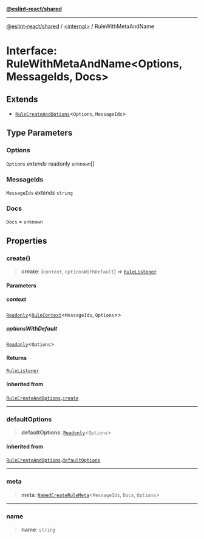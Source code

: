[**@eslint-react/shared**](../../README.md)

***

[@eslint-react/shared](../../README.md) / [\<internal\>](../README.md) / RuleWithMetaAndName

# Interface: RuleWithMetaAndName\<Options, MessageIds, Docs\>

## Extends

- [`RuleCreateAndOptions`](RuleCreateAndOptions.md)\<`Options`, `MessageIds`\>

## Type Parameters

### Options

`Options` *extends* readonly `unknown`[]

### MessageIds

`MessageIds` *extends* `string`

### Docs

`Docs` = `unknown`

## Properties

### create()

> **create**: (`context`, `optionsWithDefault`) => [`RuleListener`](../type-aliases/RuleListener.md)

#### Parameters

##### context

[`Readonly`](../type-aliases/Readonly.md)\<[`RuleContext`](RuleContext.md)\<`MessageIds`, `Options`\>\>

##### optionsWithDefault

[`Readonly`](../type-aliases/Readonly.md)\<`Options`\>

#### Returns

[`RuleListener`](../type-aliases/RuleListener.md)

#### Inherited from

[`RuleCreateAndOptions`](RuleCreateAndOptions.md).[`create`](RuleCreateAndOptions.md#create)

***

### defaultOptions

> **defaultOptions**: [`Readonly`](../type-aliases/Readonly.md)\<`Options`\>

#### Inherited from

[`RuleCreateAndOptions`](RuleCreateAndOptions.md).[`defaultOptions`](RuleCreateAndOptions.md#defaultoptions)

***

### meta

> **meta**: [`NamedCreateRuleMeta`](../type-aliases/NamedCreateRuleMeta.md)\<`MessageIds`, `Docs`, `Options`\>

***

### name

> **name**: `string`
